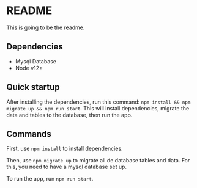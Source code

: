 # README

This is going to be the readme.

## Dependencies

- Mysql Database
- Node v12+

## Quick startup

After installing the dependencies, run this command: `npm install && npm migrate up && npm run start`.
This will install dependencies, migrate the data and tables to the database, then run the app.

## Commands

First, use `npm install` to install dependencies.

Then, use `npm migrate up` to migrate all de database tables and data. For this, you need to have a mysql database set up.

To run the app, run `npm run start`.
